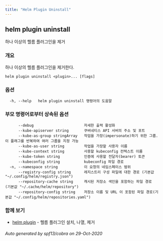 ```yaml
---
title: "Helm Plugin Uninstall"
---
```


## helm plugin uninstall

하나 이상의 헬름 플러그인을 제거

### 개요

하나 이상의 헬름 플러그인을 제거한다.

```
helm plugin uninstall <plugin>... [flags]
```

### 옵션

```
  -h, --help   helm plugin uninstall 명령어의 도움말
```

### 부모 명령어로부터 상속된 옵션

```
      --debug                       자세한 출력 활성화
      --kube-apiserver string       쿠버네티스 API 서버의 주소 및 포트
      --kube-as-group stringArray   작업을 가장(impersonate)하기 위한 그룹. 이 플래그를 반복하여 여러 그룹을 지정 가능
      --kube-as-user string         작업을 가장할 사용자 이름
      --kube-context string         사용할 kubeconfig 컨텍스트 이름
      --kube-token string           인증에 사용할 전달자(bearer) 토큰
      --kubeconfig string           kubeconfig 파일 경로
  -n, --namespace string            이 요청의 네임스페이스 범위
      --registry-config string      레지스트리 구성 파일에 대한 경로 (기본값 "~/.config/helm/registry.json")
      --repository-cache string     캐시된 저장소 색인을 포함하는 파일 경로 (기본값 "~/.cache/helm/repository")
      --repository-config string    저장소 이름 및 URL 이 포함된 파일 경로(기본값 "~/.config/helm/repositories.yaml")
```

### 함께 보기

* [helm plugin](helm_plugin.md)	 - 헬름 플러그인 설치, 나열, 제거

###### Auto generated by spf13/cobra on 29-Oct-2020
